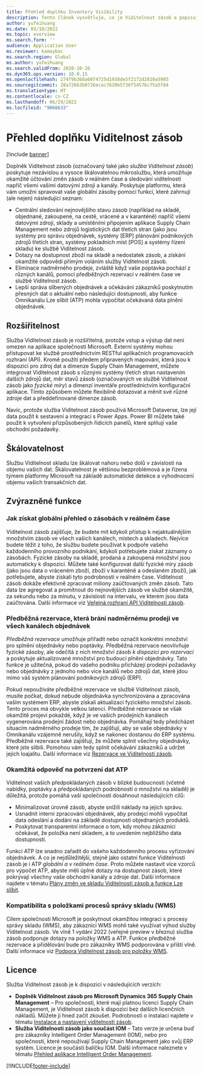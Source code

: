 ```yaml
---
title: Přehled doplňku Inventory Visibility
description: Tento článek vysvětluje, co je Viditelnost zásob a popisuje funkce doplňku.
author: yufeihuang
ms.date: 03/18/2022
ms.topic: overview
ms.search.form: ''
audience: Application User
ms.reviewer: kamaybac
ms.search.region: Global
ms.author: yufeihuang
ms.search.validFrom: 2020-10-26
ms.dyn365.ops.version: 10.0.15
ms.openlocfilehash: 274f9b368a6074725d1938de5f2172d2810a5985
ms.sourcegitcommit: 28a726b3b0726ecac7620b5736f5457bc75a5f84
ms.translationtype: HT
ms.contentlocale: cs-CZ
ms.lasthandoff: 06/29/2022
ms.locfileid: "9066633"
---
```

# <a name="inventory-visibility-add-in-overview"></a>Přehled doplňku Viditelnost zásob

[!include [banner](../includes/banner.md)]

Doplněk Viditelnost zásob (označovaný také jako *služba Viditelnost zásob*) poskytuje nezávislou a vysoce škálovatelnou mikroslužbu, která umožňuje okamžité účtování změn zásob v reálném čase a sledování viditelnosti napříč všemi vašimi datovými zdroji a kanály. Poskytuje platformu, která vám umožní spravovat vaše globální zásoby pomocí funkcí, které zahrnují (ale nejen) následující seznam:

- Centrální sledování nejnovějšího stavu zásob (například na skladě, objednané, zakoupené, na cestě, vrácené a v karanténě) napříč všemi datovými zdroji, sklady a umístěními připojením aplikace Supply Chain Management nebo zdrojů logistických dat třetích stran (jako jsou systémy pro správu objednávek, systémy \[ERP\] plánování podnikových zdrojů třetích stran, systémy pokladních míst \[POS\] a systémy řízení skladu) ke službě Viditelnost zásob.
- Dotazy na dostupnost zboží na skladě a nedostatek zásob, a získání okamžité odpovědi přímým voláním služby Viditelnost zásob.
- Eliminace nadměrného prodeje, zvláště když vaše poptávka pochází z různých kanálů, pomocí předběžných rezervací v reálném čase ve službě Viditelnost zásob.
- Lepší správa slíbených objednávek a očekávání zákazníků poskytnutím přesných dat o aktuální nebo následující dostupnosti, aby funkce Omnikanálu Lze slíbit (ATP) mohla vypočítat očekávaná data plnění objednávek.

## <a name="extensibility"></a>Rozšiřitelnost

Služba Viditelnost zásob je rozšiřitelná, protože vstup a výstup dat není omezen na aplikace společnosti Microsoft. Externí systémy mohou přistupovat ke službě prostřednictvím RESTful aplikačních programovacích rozhraní (API). Kromě použití předem připravených mapování, která jsou k dispozici pro zdroj dat a dimenze Supply Chain Management, můžete integrovat Viditelnost zásob s různými systémy třetích stran nastavením dalších zdrojů dat, měr stavů zásob (označovaných ve službě Viditelnost zásob jako *fyzické míry*) a dimenzí inventáře prostřednictvím konfigurační aplikace. Tímto způsobem můžete flexibilně dotazovat a měnit své různé zdroje dat a předdefinované dimenze zásob.

Navíc, protože služba Viditelnost zásob používá Microsoft Dataverse, lze její data použít k sestavení a integraci s Power Apps. Power BI můžete také použít k vytvoření přizpůsobených řídicích panelů, které splňují vaše obchodní požadavky.

## <a name="scalability"></a>Škálovatelnost

Službu Viditelnost skladu lze škálovat nahoru nebo dolů v závislosti na objemu vašich dat. Škálovatelnost je většinou bezproblémová a je řízena týmem platformy Microsoft na základě automatické detekce a vyhodnocení objemu vašich transakčních dat.

## <a name="feature-highlights"></a>Zvýrazněné funkce

### <a name="get-a-global-view-of-real-time-inventory"></a>Jak získat globální přehled o zásobách v reálném čase

Viditelnost zásob zajišťuje, že budete mít kdykoli přístup k nejaktuálnějším množstvím zásob ve všech vašich kanálech, místech a skladech. Nejvíce budete těžit z toho, že službu budete používat k podpoře vašeho každodenního provozního podnikání, kdykoli potřebujete získat záznamy o zásobách. Fyzické zásoby na skladě, prodaná a zakoupená množství jsou automaticky k dispozici. Můžete také konfigurovat další fyzické míry zásob (jako jsou data o vráceném zboží, zboží v karanténě a odeslaném zboží), jak potřebujete, abyste získali tyto podrobnosti v reálném čase. Viditelnost zásob dokáže efektivně zpracovat miliony zaúčtovaných změn zásob. Tato data lze agregovat a promítnout do nejnovějších zásob ve službě okamžitě, za sekundu nebo za minutu, v závislosti na intervalu, ve kterém jsou data zaúčtována. Další informace viz [Veřejná rozhraní API Viditelnosti zásob](inventory-visibility-api.md).

### <a name="soft-reservation-to-avoid-overselling-across-all-order-channels"></a>Předběžná rezervace, která brání nadměrnému prodeji ve všech kanálech objednávek

*Předběžná rezervace* umožňuje přiřadit nebo označit konkrétní množství pro splnění objednávky nebo poptávky. Předběžná rezervace neovlivňuje fyzické zásoby, ale odečítá z nich množství zásob *k dispozici pro rezervaci* a poskytuje aktualizované množství pro budoucí plnění objednávky. Tato funkce je užitečná, pokud do vašeho podniku přicházejí prodejní požadavky nebo objednávky z jednoho nebo více kanálů nebo zdrojů dat, které jdou mimo váš systém plánování podnikových zdrojů (ERP).

Pokud nepoužíváte předběžné rezervace ve službě Viditelnost zásob, musíte počkat, dokud nebude objednávka synchronizována a zpracována vaším systémem ERP, abyste získali aktualizaci fyzického množství zásob. Tento proces má obvykle velkou latenci. Předběžné rezervace se však okamžitě projeví pokaždé, když je ve vašich prodejních kanálech vygenerována prodejní žádost nebo objednávka. Pomáhají tedy předcházet situacím nadměrného prodeje tím, že zajišťují, aby se vaše objednávky v Omnikanálu vzájemně nerušily, když se nakonec dostanou do ERP systému. Předběžné rezervace také zajišťují, že můžete splnit všechny objednávky, které jste slíbili. Pomohou vám tedy splnit očekávání zákazníků a udržet jejich loajalitu. Další informace viz [Rezervace ve Viditelnosti zásob](inventory-visibility-reservations.md).

### <a name="immediate-response-of-atp-dates-confirmation"></a>Okamžitá odpověď na potvrzení dat ATP

Viditelnost vašich předpokládaných zásob v blízké budoucnosti (včetně nabídky, poptávky a předpokládaných podrobností o množství na skladě) je důležitá, protože pomáhá vaší společnosti dosáhnout následujících cílů:

- Minimalizovat úrovně zásob, abyste snížili náklady na jejich správu.
- Usnadnit interní zpracování objednávek, aby prodejci mohli vypočítat data odeslání a dodání na základě dostupnosti objednaných produktů.
- Poskytovat transparentní informace o tom, kdy mohou zákazníci očekávat, že položka není skladem, a to uvedením nejbližšího data dostupnosti.

Funkci ATP lze snadno zařadit do vašeho každodenního procesu vyřizování objednávek. A co je nejdůležitější, stejně jako ostatní funkce Viditelnosti zásob je i ATP *globální a v reálném čase*. Proto můžete nastavit více vzorců pro výpočet ATP, abyste měli úplné dotazy na dostupnost zásob, které pokrývají všechny vaše obchodní kanály a zdroje dat. Další informace najdete v tématu [Plány změn ve skladu Viditelnosti zásob a funkce Lze slíbit](inventory-visibility-available-to-promise.md).

### <a name="compatibility-with-warehouse-management-processes-wms-items"></a>Kompatibilita s položkami procesů správy skladu (WMS)

Cílem společnosti Microsoft je poskytnout okamžitou integraci s procesy správy skladu (WMS), aby zákazníci WMS mohli také využívat výhod služby Viditelnost zásob. Ve vlně 1 vydání 2022 (veřejné preview v březnu) služba zásob podporuje dotazy na položky WMS a ATP. Funkce předběžné rezervace a přidělování bude pro zákazníky WMS podporována v příští vlně. Další informace viz [Podpora Viditelnost zásob pro položky WMS](inventory-visibility-whs-support.md).

## <a name="licensing"></a>Licence

Služba Viditelnost zásob je k dispozici v následujících verzích:

- **Doplněk Viditelnost zásob pro Microsoft Dynamics 365 Supply Chain Management** – Pro společnosti, které mají platnou licenci Supply Chain Management, je Viditelnost zásob k dispozici bez dalších licenčních nákladů. Můžete ji hned začít zkoušet. Podrobnosti o instalaci najdete v tématu [Instalace a nastavení viditelnosti zásob](inventory-visibility-setup.md).
- **Služba Viditelnosti zásob jako součást IOM** – Tato verze je určena buď pro zákazníky Intelligent Order Management (IOM), nebo pro společnosti, které nepoužívají Supply Chain Management jako svůj ERP systém. Licence je součástí balíčku IOM. Další informace naleznete v tématu [Přehled aplikace Intelligent Order Management](/dynamics365/intelligent-order-management/overview).

[!INCLUDE[footer-include](../../includes/footer-banner.md)]

